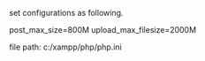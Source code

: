 set configurations as following.

   post_max_size=800M
   upload_max_filesize=2000M

 file path:
 c:/xampp/php/php.ini 
